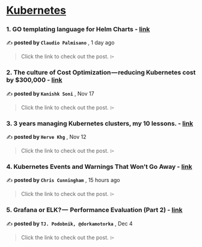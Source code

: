 
<h1><a href=https://medium.com/tag/kubernetes/recommended target="_blank" rel="noopener noreferrer">Kubernetes</a></h1>
<h3>1. GO templating language for Helm Charts - <a href=https://medium.com/@claudio.palmisano90/go-templating-language-for-helm-charts-cf655371e608?source=tag_recommended_feed---------0-84----------kubernetes----------dca03294_f8fc_4c94_8e1d_82374cdebe29------- target="_blank" rel="noopener noreferrer">link</a></h3>

✍️ **posted by `Claudio Palmisano`** <date> , 1 day ago</date>

<blockquote>Click the link to check out the post. ⌲</blockquote>

<h3>2. The culture of Cost Optimization — reducing Kubernetes cost by $300,000 - <a href=https://medium.com/razorpay-engineering/the-culture-of-cost-optimization-reducing-kubernetes-cost-by-300-000-32611cdd19d9?source=tag_recommended_feed---------1-107----------kubernetes----------dca03294_f8fc_4c94_8e1d_82374cdebe29------- target="_blank" rel="noopener noreferrer">link</a></h3>

✍️ **posted by `Kanishk Soni`** <date> , Nov 17</date>

<blockquote>Click the link to check out the post. ⌲</blockquote>

<h3>3. 3 years managing Kubernetes clusters, my 10 lessons. - <a href=https://medium.com/@hervekhg/3-years-managing-kubernetes-clusters-my-10-lessons-b565a5509f0e?source=tag_recommended_feed---------2-85----------kubernetes----------dca03294_f8fc_4c94_8e1d_82374cdebe29------- target="_blank" rel="noopener noreferrer">link</a></h3>

✍️ **posted by `Herve Khg`** <date> , Nov 12</date>

<blockquote>Click the link to check out the post. ⌲</blockquote>

<h3>4. Kubernetes Events and Warnings That Won’t Go Away - <a href=https://medium.com/cts-technologies/kubernetes-events-and-warnings-that-wont-go-away-9aa1a85938de?source=tag_recommended_feed---------3-84----------kubernetes----------dca03294_f8fc_4c94_8e1d_82374cdebe29------- target="_blank" rel="noopener noreferrer">link</a></h3>

✍️ **posted by `Chris Cunningham`** <date> , 15 hours ago</date>

<blockquote>Click the link to check out the post. ⌲</blockquote>

<h3>5. Grafana or ELK? —  Performance Evaluation (Part 2) - <a href=https://medium.com/gitconnected/grafana-or-elk-performance-evaluation-part-2-65c8ace147ae?source=tag_recommended_feed---------4-107----------kubernetes----------dca03294_f8fc_4c94_8e1d_82374cdebe29------- target="_blank" rel="noopener noreferrer">link</a></h3>

✍️ **posted by `TJ. Podobnik, @dorkamotorka`** <date> , Dec 4</date>

<blockquote>Click the link to check out the post. ⌲</blockquote>


